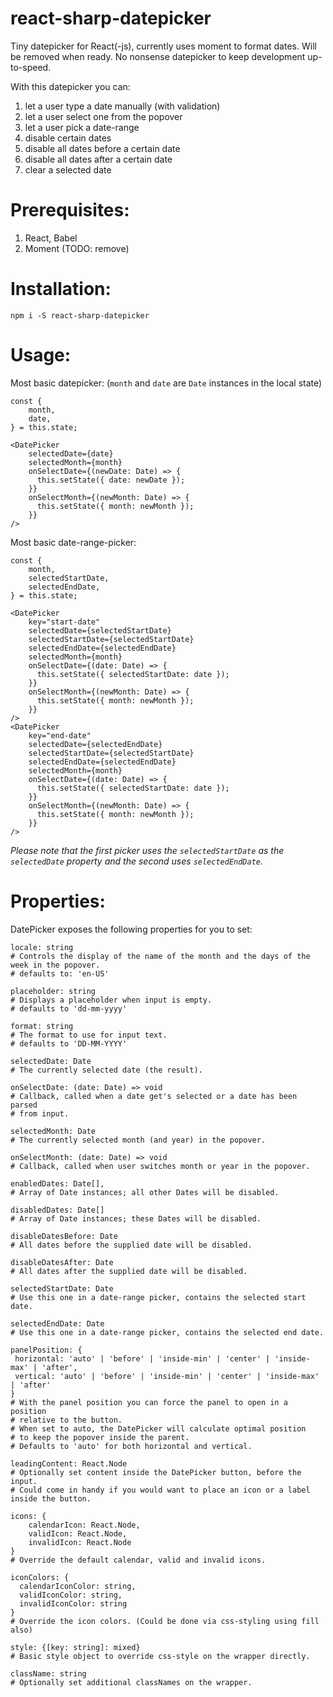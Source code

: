 # react-sharp-datepicker
Tiny datepicker for React(-js), currently uses moment to format dates. Will be removed when ready.
No nonsense datepicker to keep development up-to-speed.

With this datepicker you can:
1. let a user type a date manually (with validation)
2. let a user select one from the popover
3. let a user pick a date-range
4. disable certain dates
5. disable all dates before a certain date
6. disable all dates after a certain date
7. clear a selected date

# Prerequisites:
1. React, Babel
2. Moment (TODO: remove)

# Installation:
```
npm i -S react-sharp-datepicker
```

# Usage:

Most basic datepicker: (`month` and `date` are `Date` instances in the local state)
```JSX
const {
    month,
    date,
} = this.state;

<DatePicker
    selectedDate={date}
    selectedMonth={month}
    onSelectDate={(newDate: Date) => {
      this.setState({ date: newDate });
    }}
    onSelectMonth={(newMonth: Date) => {
      this.setState({ month: newMonth });
    }}
/>
```

Most basic date-range-picker:
```JSX
const {
    month,
    selectedStartDate,
    selectedEndDate,
} = this.state;

<DatePicker
    key="start-date"
    selectedDate={selectedStartDate}
    selectedStartDate={selectedStartDate}
    selectedEndDate={selectedEndDate}
    selectedMonth={month}
    onSelectDate={(date: Date) => {
      this.setState({ selectedStartDate: date });
    }}
    onSelectMonth={(newMonth: Date) => {
      this.setState({ month: newMonth });
    }}
/>
<DatePicker
    key="end-date"
    selectedDate={selectedEndDate}
    selectedStartDate={selectedStartDate}
    selectedEndDate={selectedEndDate}
    selectedMonth={month}
    onSelectDate={(date: Date) => {
      this.setState({ selectedStartDate: date });
    }}
    onSelectMonth={(newMonth: Date) => {
      this.setState({ month: newMonth });
    }}
/>
```
_Please note that the first picker uses the `selectedStartDate` as the `selectedDate` property and the second uses `selectedEndDate`._

# Properties:
DatePicker exposes the following properties for you to set:
```
locale: string
# Controls the display of the name of the month and the days of the week in the popover.
# defaults to: 'en-US'
```

```
placeholder: string
# Displays a placeholder when input is empty.
# defaults to 'dd-mm-yyyy'
```

```
format: string
# The format to use for input text.
# defaults to 'DD-MM-YYYY'
```

```
selectedDate: Date
# The currently selected date (the result).
```

```
onSelectDate: (date: Date) => void
# Callback, called when a date get's selected or a date has been parsed
# from input.
```

```
selectedMonth: Date
# The currently selected month (and year) in the popover.
```

```
onSelectMonth: (date: Date) => void
# Callback, called when user switches month or year in the popover.
```

```
enabledDates: Date[],
# Array of Date instances; all other Dates will be disabled.
```


```
disabledDates: Date[]
# Array of Date instances; these Dates will be disabled.
```

```
disableDatesBefore: Date
# All dates before the supplied date will be disabled.
```

```
disableDatesAfter: Date
# All dates after the supplied date will be disabled.
```


```
selectedStartDate: Date
# Use this one in a date-range picker, contains the selected start date.
```

```
selectedEndDate: Date
# Use this one in a date-range picker, contains the selected end date.
```

```
panelPosition: {
 horizontal: 'auto' | 'before' | 'inside-min' | 'center' | 'inside-max' | 'after',
 vertical: 'auto' | 'before' | 'inside-min' | 'center' | 'inside-max' | 'after'
}
# With the panel position you can force the panel to open in a position
# relative to the button.
# When set to auto, the DatePicker will calculate optimal position
# to keep the popover inside the parent.
# Defaults to 'auto' for both horizontal and vertical.
```

```
leadingContent: React.Node
# Optionally set content inside the DatePicker button, before the input.
# Could come in handy if you would want to place an icon or a label inside the button.
```

```
icons: {
    calendarIcon: React.Node,
    validIcon: React.Node,
    invalidIcon: React.Node
}
# Override the default calendar, valid and invalid icons.
```

```
iconColors: {
  calendarIconColor: string,
  validIconColor: string,
  invalidIconColor: string
}
# Override the icon colors. (Could be done via css-styling using fill also)
```

```
style: {[key: string]: mixed}
# Basic style object to override css-style on the wrapper directly.
```

```
className: string
# Optionally set additional classNames on the wrapper.
```
